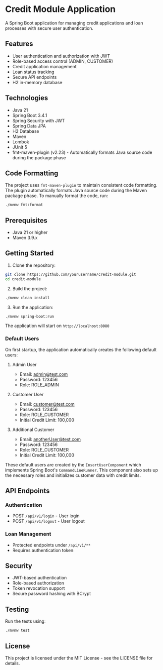# Credit Module Application

A Spring Boot application for managing credit applications and loan processes with secure user authentication.

## Features

- User authentication and authorization with JWT
- Role-based access control (ADMIN, CUSTOMER)
- Credit application management
- Loan status tracking
- Secure API endpoints
- H2 in-memory database

## Technologies

- Java 21
- Spring Boot 3.4.1
- Spring Security with JWT
- Spring Data JPA
- H2 Database
- Maven
- Lombok
- JUnit 5
- fmt-maven-plugin (v2.23) - Automatically formats Java source code during the package phase

## Code Formatting

The project uses `fmt-maven-plugin` to maintain consistent code formatting. The plugin automatically formats Java source code during the Maven package phase. To manually format the code, run:

```bash
./mvnw fmt:format
```

## Prerequisites

- Java 21 or higher
- Maven 3.9.x

## Getting Started

1. Clone the repository:
```bash
git clone https://github.com/yourusername/credit-module.git
cd credit-module
```

2. Build the project:
```bash
./mvnw clean install
```

3. Run the application:
```bash
./mvnw spring-boot:run
```

The application will start on `http://localhost:8080`

### Default Users

On first startup, the application automatically creates the following default users:

1. Admin User
   - Email: admin@test.com
   - Password: 123456
   - Role: ROLE_ADMIN

2. Customer User
   - Email: customer@test.com
   - Password: 123456
   - Role: ROLE_CUSTOMER
   - Initial Credit Limit: 100,000

3. Additional Customer
   - Email: anotherUser@test.com
   - Password: 123456
   - Role: ROLE_CUSTOMER
   - Initial Credit Limit: 100,000

These default users are created by the `InsertUserComponent` which implements Spring Boot's `CommandLineRunner`. This component also sets up the necessary roles and initializes customer data with credit limits.

## API Endpoints

### Authentication
- POST `/api/v1/login` - User login
- POST `/api/v1/logout` - User logout

### Loan Management
- Protected endpoints under `/api/v1/**`
- Requires authentication token

## Security

- JWT-based authentication
- Role-based authorization
- Token revocation support
- Secure password hashing with BCrypt

## Testing

Run the tests using:
```bash
./mvnw test
```

## License

This project is licensed under the MIT License - see the LICENSE file for details.